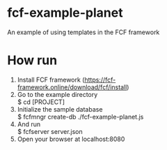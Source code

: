 # fcf-example-planet
An example of using templates in the FCF framework

# How run
1. Install FCF framework (https://fcf-framework.online/download/fcf/install)
2. Go to the example directory<br>
$ cd [PROJECT]
3. Initialize the sample database<br>
$ fcfmngr create-db ./fcf-example-planet.js<br>
4. And run<br>
$ fcfserver server.json
5. Open your browser at localhost:8080


